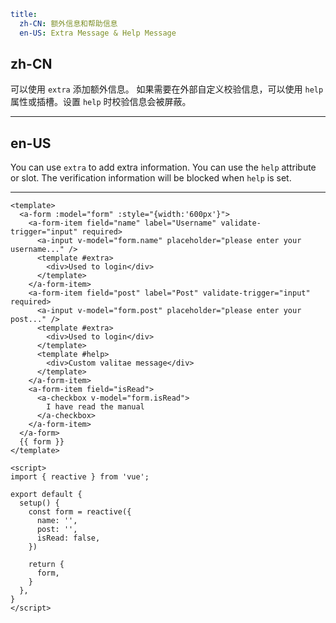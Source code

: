 ```yaml
title:
  zh-CN: 额外信息和帮助信息
  en-US: Extra Message & Help Message
```

## zh-CN

可以使用 `extra` 添加额外信息。
如果需要在外部自定义校验信息，可以使用 `help` 属性或插槽。设置 `help` 时校验信息会被屏蔽。

---

## en-US

You can use `extra` to add extra information.
You can use the `help` attribute or slot. The verification information will be blocked when `help` is set.

---

```vue
<template>
  <a-form :model="form" :style="{width:'600px'}">
    <a-form-item field="name" label="Username" validate-trigger="input" required>
      <a-input v-model="form.name" placeholder="please enter your username..." />
      <template #extra>
        <div>Used to login</div>
      </template>
    </a-form-item>
    <a-form-item field="post" label="Post" validate-trigger="input" required>
      <a-input v-model="form.post" placeholder="please enter your post..." />
      <template #extra>
        <div>Used to login</div>
      </template>
      <template #help>
        <div>Custom valitae message</div>
      </template>
    </a-form-item>
    <a-form-item field="isRead">
      <a-checkbox v-model="form.isRead">
        I have read the manual
      </a-checkbox>
    </a-form-item>
  </a-form>
  {{ form }}
</template>

<script>
import { reactive } from 'vue';

export default {
  setup() {
    const form = reactive({
      name: '',
      post: '',
      isRead: false,
    })

    return {
      form,
    }
  },
}
</script>
```
